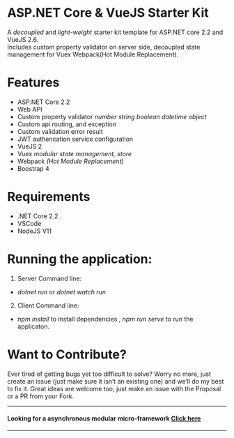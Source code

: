 # ASP.NET Core & VueJS Starter Kit 
A *decoupled* and *light-weight* starter kit template for ASP.NET core 2.2 and VueJS 2.6.   
Includes custom property validator on server side, decoupled state management for Vuex
Webpack(Hot Module Replacement).

# Features  
* ASP.NET Core 2.2  
 * Web API
 * Custom property validator
  *number* *string* *boolean* *datetime* *object*  
 * Custom api routing, and exception
 * Custom validation error result
 * JWT authencation service configuration
 * VueJS 2
 * Vuex *modular state management, store*
 * Webpack *(Hot Module Replacement)*
 * Boostrap 4

# Requirements   
 * .NET Core 2.2 . 
 * VSCode  
 * NodeJS V11
 
 # Running the application:
 1. Server
   Command line:
   * *dotnet run* or *dotnet watch run*
 2. Client
   Command line:
   * *npm install* to install dependencies , *npm run serve* to run the applicaton.
   
   # Want to Contribute?  
   Ever tired of getting bugs yet too difficult to solve? Worry no more, just create an issue (just make sure it isn’t an existing one) and we’ll do my best to fix it. Great ideas are welcome too; just make an issue with the Proposal or a PR from your Fork.
   
  ---
   #### Looking for a asynchronous modular micro-framework [Click here](https://github.com/rhaldkhein/rengine)
  ---
